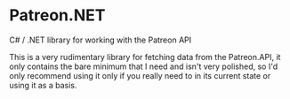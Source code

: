 ﻿# Patreon.NET
C# / .NET library for working with the Patreon API

This is a very rudimentary library for fetching data from the Patreon.API, it only contains the bare minimum that I need and isn't very polished, so I'd only recommend using it only if you really need to in its current state or using it as a basis.
